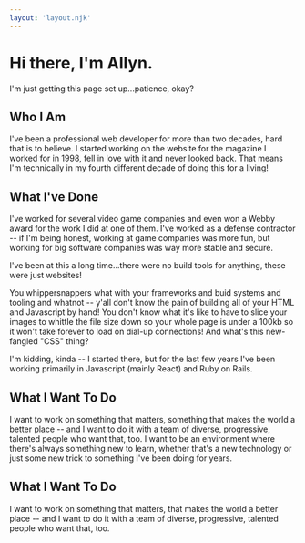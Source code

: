 ```yaml
---
layout: 'layout.njk'
---
```


# Hi there, I'm Allyn.
I'm just getting this page set up...patience, okay?

## Who I Am
I've been a professional web developer for more than two decades, hard that is to believe. I started working on the website for the magazine I worked for in 1998, fell in love with it and never looked back. That means I'm technically in my fourth different decade of doing this for a living!

## What I've Done
I've worked for several video game companies and even won a Webby award for the work I did at one of them. I've worked as a defense contractor -- if I'm being honest, working at game companies was more fun, but working for big software companies was way more stable and secure.

I've been at this a long time...there were no build tools for anything, these were just websites!

You whippersnappers what with your frameworks and buid systems and tooling and whatnot -- y'all don't know the pain of building all of your HTML and Javascript by hand! You don't know what it's like to have to slice your images to whittle the file size down so your whole page is under a 100kb so it won't take forever to load on dial-up connections! And what's this new-fangled "CSS" thing?

I'm kidding, kinda -- I started there, but for the last few years I've been working primarily in Javascript (mainly React) and Ruby on Rails.

## What I Want To Do
I want to work on something that matters, something that makes the world a better place -- and I want to do it with a team of diverse, progressive, talented people who want that, too. I want to be an environment where there's always something new to learn, whether that's a new technology or just some new trick to something I've been doing for years.

## What I Want To Do
I want to work on something that matters, that makes the world a better place -- and I want to do it with a team of diverse, progressive, talented people who want that, too.
